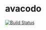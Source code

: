 avacodo
=======

[![Build Status](https://infiniteam.ci.cloudbees.com/buildStatus/icon?job=Avacodo)](https://infiniteam.ci.cloudbees.com/job/Avacodo/)
